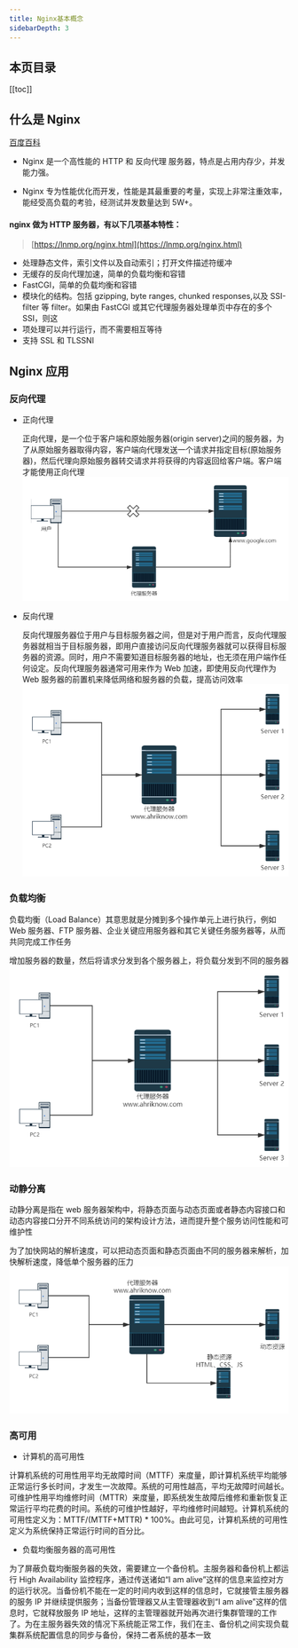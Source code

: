 ```yaml
---
title: Nginx基本概念
sidebarDepth: 3
---
```


## 本页目录

[[toc]]

## 什么是 Nginx

[百度百科](https://baike.baidu.com/item/nginx/3817705?fr=aladdin)

-   Nginx 是一个高性能的 HTTP 和 反向代理 服务器，特点是占用内存少，并发能力强。

-   Nginx 专为性能优化而开发，性能是其最重要的考量，实现上非常注重效率，能经受高负载的考验，经测试并发数量达到 5W+。

#### nginx 做为 HTTP 服务器，有以下几项基本特性：

> [https://lnmp.org/nginx.html](https://lnmp.org/nginx.html)

-   处理静态文件，索引文件以及自动索引；打开文件描述符缓冲
-   无缓存的反向代理加速，简单的负载均衡和容错
-   FastCGI，简单的负载均衡和容错
-   模块化的结构。包括 gzipping, byte ranges, chunked responses,以及 SSI-filter 等 filter。如果由 FastCGI 或其它代理服务器处理单页中存在的多个 SSI，则这
-   项处理可以并行运行，而不需要相互等待
-   支持 SSL 和 TLSSNI

## Nginx 应用

### 反向代理

-   正向代理

    正向代理，是一个位于客户端和原始服务器(origin server)之间的服务器，为了从原始服务器取得内容，客户端向代理发送一个请求并指定目标(原始服务器)，然后代理向原始服务器转交请求并将获得的内容返回给客户端。客户端才能使用正向代理
    ![Forward-agency.png](./static/Forward-agency.png)

-   反向代理

    反向代理服务器位于用户与目标服务器之间，但是对于用户而言，反向代理服务器就相当于目标服务器，即用户直接访问反向代理服务器就可以获得目标服务器的资源。同时，用户不需要知道目标服务器的地址，也无须在用户端作任何设定。反向代理服务器通常可用来作为 Web 加速，即使用反向代理作为 Web 服务器的前置机来降低网络和服务器的负载，提高访问效率
    ![Reverse-proxy.png](./static/Reverse-proxy.png)

### 负载均衡

负载均衡（Load Balance）其意思就是分摊到多个操作单元上进行执行，例如 Web 服务器、FTP 服务器、企业关键应用服务器和其它关键任务服务器等，从而共同完成工作任务

增加服务器的数量，然后将请求分发到各个服务器上，将负载分发到不同的服务器
![Reverse-proxy.png](./static/Reverse-proxy.png)

### 动静分离

动静分离是指在 web 服务器架构中，将静态页面与动态页面或者静态内容接口和动态内容接口分开不同系统访问的架构设计方法，进而提升整个服务访问性能和可维护性

为了加快网站的解析速度，可以把动态页面和静态页面由不同的服务器来解析，加快解析速度，降低单个服务器的压力
![Static-dynamic-separation.png](./static/Static-dynamic-separation.png)

### 高可用

-   计算机的高可用性

计算机系统的可用性用平均无故障时间（MTTF）来度量，即计算机系统平均能够正常运行多长时间，才发生一次故障。系统的可用性越高，平均无故障时间越长。可维护性用平均维修时间（MTTR）来度量，即系统发生故障后维修和重新恢复正常运行平均花费的时间。系统的可维护性越好，平均维修时间越短。计算机系统的可用性定义为：MTTF/(MTTF+MTTR) \* 100%。由此可见，计算机系统的可用性定义为系统保持正常运行时间的百分比。

-   负载均衡服务器的高可用性

为了屏蔽负载均衡服务器的失效，需要建立一个备份机。主服务器和备份机上都运行 High Availability 监控程序，通过传送诸如“I am alive”这样的信息来监控对方的运行状况。当备份机不能在一定的时间内收到这样的信息时，它就接管主服务器的服务 IP 并继续提供服务；当备份管理器又从主管理器收到“I am alive”这样的信息时，它就释放服务 IP 地址，这样的主管理器就开始再次进行集群管理的工作了。为在主服务器失效的情况下系统能正常工作，我们在主、备份机之间实现负载集群系统配置信息的同步与备份，保持二者系统的基本一致

<Valine />
